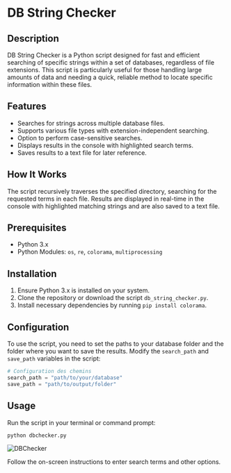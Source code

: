 # DB String Checker

## Description
DB String Checker is a Python script designed for fast and efficient searching of specific strings within a set of databases, regardless of file extensions. This script is particularly useful for those handling large amounts of data and needing a quick, reliable method to locate specific information within these files.

## Features
- Searches for strings across multiple database files.
- Supports various file types with extension-independent searching.
- Option to perform case-sensitive searches.
- Displays results in the console with highlighted search terms.
- Saves results to a text file for later reference.

## How It Works
The script recursively traverses the specified directory, searching for the requested terms in each file. Results are displayed in real-time in the console with highlighted matching strings and are also saved to a text file.

## Prerequisites
- Python 3.x
- Python Modules: `os`, `re`, `colorama`, `multiprocessing`

## Installation
1. Ensure Python 3.x is installed on your system.
2. Clone the repository or download the script `db_string_checker.py`.
3. Install necessary dependencies by running `pip install colorama`.

## Configuration
To use the script, you need to set the paths to your database folder and the folder where you want to save the results. Modify the `search_path` and `save_path` variables in the script:

```python
# Configuration des chemins
search_path = "path/to/your/database"
save_path = "path/to/output/folder"
```

## Usage
Run the script in your terminal or command prompt:

```bash
python dbchecker.py
```

![DBChecker](https://image.noelshack.com/fichiers/2024/01/6/1704514453-screenshot-2.png)


Follow the on-screen instructions to enter search terms and other options.
